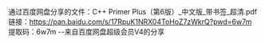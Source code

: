 通过百度网盘分享的文件：C++ Primer Plus（第6版）_中文版_带书签_超清.pdf
链接：https://pan.baidu.com/s/17RpuK1NRX04ToHoZ7zWkrQ?pwd=6w7m 
提取码：6w7m 
--来自百度网盘超级会员V4的分享